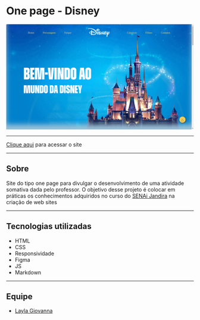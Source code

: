 # One page - Disney
![](./img/print-one-page.png)

---
[Clique aqui](https://laylagiovanna.github.io/one-page-disney/) para acessar o site

---

## Sobre
Site do tipo one page para divulgar o desenvolvimento de uma atividade somativa dada pelo professor. O objetivo desse projeto é colocar em práticas os conhecimentos adquiridos no curso do [SENAi Jandira](https://jandira.sp.senai.br/) na criação de web sites

---

## Tecnologias utilizadas
- HTML
- CSS
- Responsividade
- Figma
- JS
- Markdown

---

## Equipe
- [Layla Giovanna](https://github.com/LaylaGiovanna)